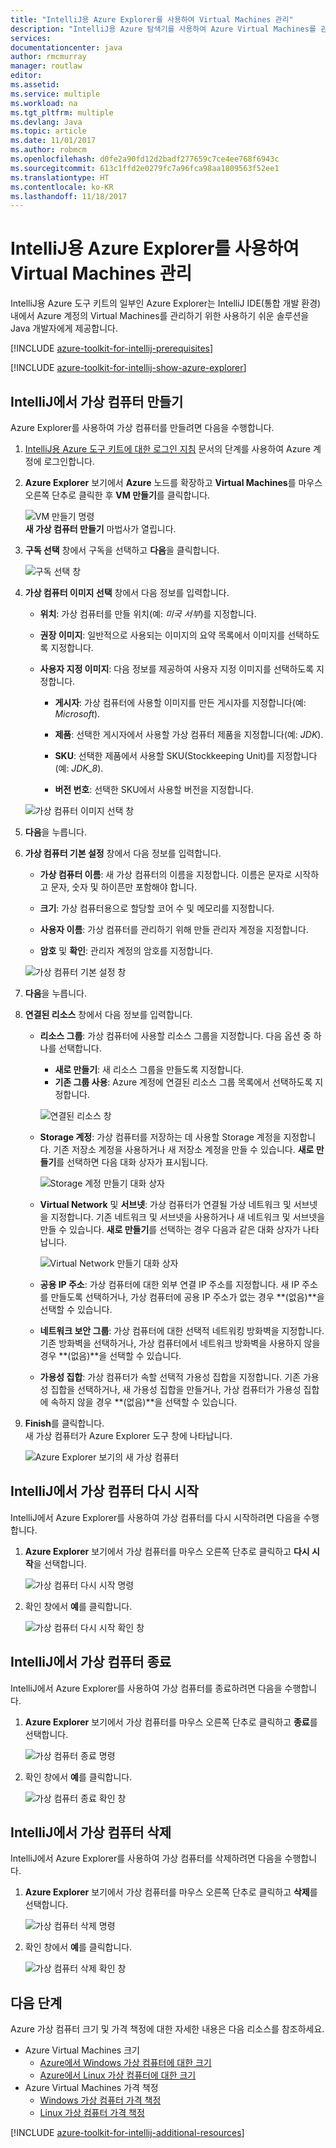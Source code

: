 ```yaml
---
title: "IntelliJ용 Azure Explorer를 사용하여 Virtual Machines 관리"
description: "IntelliJ용 Azure 탐색기를 사용하여 Azure Virtual Machines를 관리하는 방법을 알아봅니다."
services: 
documentationcenter: java
author: rmcmurray
manager: routlaw
editor: 
ms.assetid: 
ms.service: multiple
ms.workload: na
ms.tgt_pltfrm: multiple
ms.devlang: Java
ms.topic: article
ms.date: 11/01/2017
ms.author: robmcm
ms.openlocfilehash: d0fe2a90fd12d2badf277659c7ce4ee768f6943c
ms.sourcegitcommit: 613c1ffd2e0279fc7a96fca98aa1809563f52ee1
ms.translationtype: HT
ms.contentlocale: ko-KR
ms.lasthandoff: 11/18/2017
---
```

# <a name="manage-virtual-machines-by-using-the-azure-explorer-for-intellij"></a>IntelliJ용 Azure Explorer를 사용하여 Virtual Machines 관리

IntelliJ용 Azure 도구 키트의 일부인 Azure Explorer는 IntelliJ IDE(통합 개발 환경) 내에서 Azure 계정의 Virtual Machines를 관리하기 위한 사용하기 쉬운 솔루션을 Java 개발자에게 제공합니다.

[!INCLUDE [azure-toolkit-for-intellij-prerequisites](../includes/azure-toolkit-for-intellij-prerequisites.md)]

[!INCLUDE [azure-toolkit-for-intellij-show-azure-explorer](../includes/azure-toolkit-for-intellij-show-azure-explorer.md)]

## <a name="create-a-virtual-machine-in-intellij"></a>IntelliJ에서 가상 컴퓨터 만들기

Azure Explorer를 사용하여 가상 컴퓨터를 만들려면 다음을 수행합니다. 

1. [IntelliJ용 Azure 도구 키트에 대한 로그인 지침] 문서의 단계를 사용하여 Azure 계정에 로그인합니다.

2. **Azure Explorer** 보기에서 **Azure** 노드를 확장하고 **Virtual Machines**를 마우스 오른쪽 단추로 클릭한 후 **VM 만들기**를 클릭합니다. 

   ![VM 만들기 명령][CR01]  
    **새 가상 컴퓨터 만들기** 마법사가 열립니다.

3. **구독 선택** 창에서 구독을 선택하고 **다음**을 클릭합니다. 

   ![구독 선택 창][CR02]

4. **가상 컴퓨터 이미지 선택** 창에서 다음 정보를 입력합니다.

   * **위치**: 가상 컴퓨터를 만들 위치(예: *미국 서부*)를 지정합니다. 

   * **권장 이미지**: 일반적으로 사용되는 이미지의 요약 목록에서 이미지를 선택하도록 지정합니다.

   * **사용자 지정 이미지**: 다음 정보를 제공하여 사용자 지정 이미지를 선택하도록 지정합니다.

      * **게시자**: 가상 컴퓨터에 사용할 이미지를 만든 게시자를 지정합니다(예: *Microsoft*).

      * **제품**: 선택한 게시자에서 사용할 가상 컴퓨터 제품을 지정합니다(예: *JDK*).

      * **SKU**: 선택한 제품에서 사용할 SKU(Stockkeeping Unit)를 지정합니다(예: *JDK_8*).

      * **버전 번호**: 선택한 SKU에서 사용할 버전을 지정합니다.

   ![가상 컴퓨터 이미지 선택 창][CR03]

5. **다음**을 누릅니다. 

6. **가상 컴퓨터 기본 설정** 창에서 다음 정보를 입력합니다.

   * **가상 컴퓨터 이름**: 새 가상 컴퓨터의 이름을 지정합니다. 이름은 문자로 시작하고 문자, 숫자 및 하이픈만 포함해야 합니다.

   * **크기**: 가상 컴퓨터용으로 할당할 코어 수 및 메모리를 지정합니다.

   * **사용자 이름**: 가상 컴퓨터를 관리하기 위해 만들 관리자 계정을 지정합니다.

   * **암호** 및 **확인**: 관리자 계정의 암호를 지정합니다.

   ![가상 컴퓨터 기본 설정 창][CR04]

7. **다음**을 누릅니다. 

8. **연결된 리소스** 창에서 다음 정보를 입력합니다.

   * **리소스 그룹**: 가상 컴퓨터에 사용할 리소스 그룹을 지정합니다. 다음 옵션 중 하나를 선택합니다.
      * **새로 만들기**: 새 리소스 그룹을 만들도록 지정합니다.
      * **기존 그룹 사용**: Azure 계정에 연결된 리소스 그룹 목록에서 선택하도록 지정합니다.

       ![연결된 리소스 창][CR07]

   * **Storage 계정**: 가상 컴퓨터를 저장하는 데 사용할 Storage 계정을 지정합니다. 기존 저장소 계정을 사용하거나 새 저장소 계정을 만들 수 있습니다. **새로 만들기**를 선택하면 다음 대화 상자가 표시됩니다.

      ![Storage 계정 만들기 대화 상자][CR05]

   * **Virtual Network** 및 **서브넷**: 가상 컴퓨터가 연결될 가상 네트워크 및 서브넷을 지정합니다. 기존 네트워크 및 서브넷을 사용하거나 새 네트워크 및 서브넷을 만들 수 있습니다. **새로 만들기**를 선택하는 경우 다음과 같은 대화 상자가 나타납니다.

      ![Virtual Network 만들기 대화 상자][CR06]

   * **공용 IP 주소**: 가상 컴퓨터에 대한 외부 연결 IP 주소를 지정합니다. 새 IP 주소를 만들도록 선택하거나, 가상 컴퓨터에 공용 IP 주소가 없는 경우 **(없음)**을 선택할 수 있습니다. 

   * **네트워크 보안 그룹**: 가상 컴퓨터에 대한 선택적 네트워킹 방화벽을 지정합니다. 기존 방화벽을 선택하거나, 가상 컴퓨터에서 네트워크 방화벽을 사용하지 않을 경우 **(없음)**을 선택할 수 있습니다. 

   * **가용성 집합**: 가상 컴퓨터가 속할 선택적 가용성 집합을 지정합니다. 기존 가용성 집합을 선택하거나, 새 가용성 집합을 만들거나, 가상 컴퓨터가 가용성 집합에 속하지 않을 경우 **(없음)**을 선택할 수 있습니다.

9. **Finish**를 클릭합니다.  
    새 가상 컴퓨터가 Azure Explorer 도구 창에 나타납니다. 

   ![Azure Explorer 보기의 새 가상 컴퓨터][CR08]

## <a name="restart-a-virtual-machine-in-intellij"></a>IntelliJ에서 가상 컴퓨터 다시 시작

IntelliJ에서 Azure Explorer를 사용하여 가상 컴퓨터를 다시 시작하려면 다음을 수행합니다.

1. **Azure Explorer** 보기에서 가상 컴퓨터를 마우스 오른쪽 단추로 클릭하고 **다시 시작**을 선택합니다.

   ![가상 컴퓨터 다시 시작 명령][RE01]

2. 확인 창에서 **예**를 클릭합니다. 

   ![가상 컴퓨터 다시 시작 확인 창][RE02]

## <a name="shut-down-a-virtual-machine-in-intellij"></a>IntelliJ에서 가상 컴퓨터 종료

IntelliJ에서 Azure Explorer를 사용하여 가상 컴퓨터를 종료하려면 다음을 수행합니다.

1. **Azure Explorer** 보기에서 가상 컴퓨터를 마우스 오른쪽 단추로 클릭하고 **종료**를 선택합니다.

   ![가상 컴퓨터 종료 명령][SH01]

2. 확인 창에서 **예**를 클릭합니다. 

   ![가상 컴퓨터 종료 확인 창][SH02]

## <a name="delete-a-virtual-machine-in-intellij"></a>IntelliJ에서 가상 컴퓨터 삭제

IntelliJ에서 Azure Explorer를 사용하여 가상 컴퓨터를 삭제하려면 다음을 수행합니다.

1. **Azure Explorer** 보기에서 가상 컴퓨터를 마우스 오른쪽 단추로 클릭하고 **삭제**를 선택합니다.

   ![가상 컴퓨터 삭제 명령][DE01]

2. 확인 창에서 **예**를 클릭합니다. 

   ![가상 컴퓨터 삭제 확인 창][DE02]

## <a name="next-steps"></a>다음 단계

Azure 가상 컴퓨터 크기 및 가격 책정에 대한 자세한 내용은 다음 리소스를 참조하세요.

* Azure Virtual Machines 크기
  * [Azure에서 Windows 가상 컴퓨터에 대한 크기]
  * [Azure에서 Linux 가상 컴퓨터에 대한 크기]
* Azure Virtual Machines 가격 책정
  * [Windows 가상 컴퓨터 가격 책정]
  * [Linux 가상 컴퓨터 가격 책정]

[!INCLUDE [azure-toolkit-for-intellij-additional-resources](../includes/azure-toolkit-for-intellij-additional-resources.md)]

<!-- URL List -->

[IntelliJ용 Azure 도구 키트에 대한 로그인 지침]: ./azure-toolkit-for-intellij-sign-in-instructions.md
[Azure에서 Windows 가상 컴퓨터에 대한 크기]: /azure/virtual-machines/virtual-machines-windows-sizes
[Azure에서 Linux 가상 컴퓨터에 대한 크기]: /azure/virtual-machines/virtual-machines-linux-sizes
[Windows 가상 컴퓨터 가격 책정]: /pricing/details/virtual-machines/windows/
[Linux 가상 컴퓨터 가격 책정]: /pricing/details/virtual-machines/linux/

<!-- IMG List -->

[RE01]: media/azure-toolkit-for-intellij-managing-virtual-machines-using-azure-explorer/RE01.png
[RE02]: media/azure-toolkit-for-intellij-managing-virtual-machines-using-azure-explorer/RE02.png

[SH01]: media/azure-toolkit-for-intellij-managing-virtual-machines-using-azure-explorer/SH01.png
[SH02]: media/azure-toolkit-for-intellij-managing-virtual-machines-using-azure-explorer/SH02.png

[DE01]: media/azure-toolkit-for-intellij-managing-virtual-machines-using-azure-explorer/DE01.png
[DE02]: media/azure-toolkit-for-intellij-managing-virtual-machines-using-azure-explorer/DE02.png

[CR01]: media/azure-toolkit-for-intellij-managing-virtual-machines-using-azure-explorer/CR01.png
[CR02]: media/azure-toolkit-for-intellij-managing-virtual-machines-using-azure-explorer/CR02.png
[CR03]: media/azure-toolkit-for-intellij-managing-virtual-machines-using-azure-explorer/CR03.png
[CR04]: media/azure-toolkit-for-intellij-managing-virtual-machines-using-azure-explorer/CR04.png
[CR05]: media/azure-toolkit-for-intellij-managing-virtual-machines-using-azure-explorer/CR05.png
[CR06]: media/azure-toolkit-for-intellij-managing-virtual-machines-using-azure-explorer/CR06.png
[CR07]: media/azure-toolkit-for-intellij-managing-virtual-machines-using-azure-explorer/CR07.png
[CR08]: media/azure-toolkit-for-intellij-managing-virtual-machines-using-azure-explorer/CR08.png
